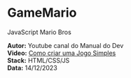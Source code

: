 # GameMario
JavaScript Mario Bros

**Autor:** Youtube canal do Manual do Dev   
**Video:** [Como criar uma Jogo Simples](https://www.youtube.com/playlist?list=WL)  
**Stack:**  HTML/CSS/JS    
**Data:** 14/12/2023    
